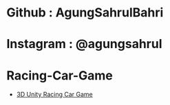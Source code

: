 # Github : AgungSahrulBahri <br>
# Instagram : @agungsahrul
# Racing-Car-Game
- [3D Unity Racing Car Game](https://github.com/AgungSahrulBahri/Game-Racing-Car-Unity/)




